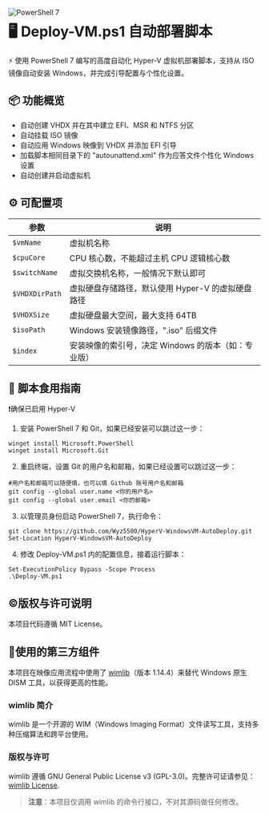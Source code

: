 <p align="center">
  <img src="https://img.shields.io/badge/PowerShell-7-blue.svg" alt="PowerShell 7" align="left"/>
</p>

# 🖥️ Deploy-VM.ps1 自动部署脚本

⚡ 使用 PowerShell 7 编写的高度自动化 Hyper-V 虚拟机部署脚本，支持从 ISO 镜像自动安装 Windows，并完成引导配置与个性化设置。

## 📦 功能概览

- 自动创建 VHDX 并在其中建立 EFI、MSR 和 NTFS 分区
- 自动挂载 ISO 镜像
- 自动应用 Windows 映像到 VHDX 并添加 EFI 引导
- 加载脚本相同目录下的 "autounattend.xml" 作为应答文件个性化 Windows 设置
- 自动创建并启动虚拟机

## ⚙️ 可配置项

| 参数 | 说明 |
|------|------|
| `$vmName` | 虚拟机名称 |
| `$cpuCore` | CPU 核心数，不能超过主机 CPU 逻辑核心数 |
| `$switchName` | 虚拟交换机名称，一般情况下默认即可 |
| `$VHDXDirPath` | 虚拟硬盘存储路径，默认使用 Hyper-V 的虚拟硬盘路径 |
| `$VHDXSize` | 虚拟硬盘最大空间，最大支持 64TB |
| `$isoPath` | Windows 安装镜像路径，".iso" 后缀文件 |
| `$index` | 安装映像的索引号，决定 Windows 的版本（如：专业版） |

## 🚀 脚本食用指南

❗确保已启用 Hyper-V

1. 安装 PowerShell 7 和 Git，如果已经安装可以跳过这一步：
```
winget install Microsoft.PowerShell
winget install Microsoft.Git
```
2. 重启终端，设置 Git 的用户名和邮箱，如果已经设置可以跳过这一步：
```
#用户名和邮箱可以随便填，也可以填 Github 账号用户名和邮箱
git config --global user.name <你的用户名>
git config --global user.email <你的邮箱>
```
3. 以管理员身份启动 PowerShell 7，执行命令：

```
git clone https://github.com/Wyz5500/HyperV-WindowsVM-AutoDeploy.git
Set-Location HyperV-WindowsVM-AutoDeploy
```
4. 修改 Deploy-VM.ps1 内的配置信息，接着运行脚本：
```
Set-ExecutionPolicy Bypass -Scope Process
.\Deploy-VM.ps1
```

## ©️版权与许可说明
本项目代码遵循 MIT License。

## 🔗使用的第三方组件

本项目在映像应用流程中使用了 [wimlib](https://wimlib.net/)（版本 1.14.4）来替代 Windows 原生 DISM 工具，以获得更高的性能。

### wimlib 简介
wimlib 是一个开源的 WIM（Windows Imaging Format）文件读写工具，支持多种压缩算法和跨平台使用。

### 版权与许可
wimlib 遵循 GNU General Public License v3 (GPL-3.0)。完整许可证请参见：
[wimlib License](https://github.com/ebiggers/wimlib/blob/master/COPYING.GPLv3).

> **注意**：本项目仅调用 wimlib 的命令行接口，不对其源码做任何修改。

